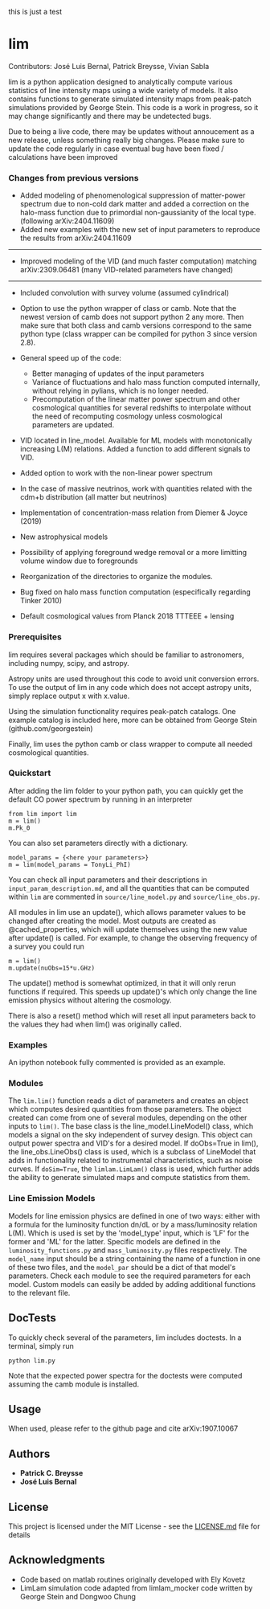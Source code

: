 this is just a test
# lim

Contributors: José Luis Bernal, Patrick Breysse, Vivian Sabla

lim is a python application designed to analytically compute various statistics of line intensity maps using a wide variety of models.  It also contains functions to generate simulated intensity maps from peak-patch simulations provided by George Stein.  This code is a work in progress, so it may change significantly and there may be undetected bugs.

Due to being a live code, there may be updates without annoucement as a new release, unless something really big changes. Please make sure to update the code regularly in case eventual bug have been fixed / calculations have been improved

### Changes from previous versions

- Added modeling of phenomenological suppression of matter-power spectrum due to non-cold dark matter and added a correction on the halo-mass function due to primordial non-gaussianity of the local type. (following arXiv:2404.11609)
- Added new examples with the new set of input parameters to reproduce the results from arXiv:2404.11609
  
-----------------------------

- Improved modeling of the VID (and much faster computation) matching arXiv:2309.06481 (many VID-related parameters have changed)
  
----------------------------

- Included convolution with survey volume (assumed cylindrical)

- Option to use the python wrapper of class or camb. Note that the newest version of camb does not support python 2 any more. Then make sure that both class and camb versions correspond to the same python type (class wrapper can be compiled for python 3 since version 2.8).

- General speed up of the code:
    - Better managing of updates of the input parameters
    - Variance of fluctuations and halo mass function computed internally, without relying in pylians, which is no longer needed.
    - Precomputation of the linear matter power spectrum and other cosmological quantities for several redshifts to interpolate without the need of recomputing cosmology unless cosmological parameters are updated.
    
- VID located in line_model. Available for ML models with monotonically increasing L(M) relations. Added a function to add different signals to VID.

- Added option to work with the non-linear power spectrum

- In the case of massive neutrinos, work with quantities related with the cdm+b distribution (all matter but neutrinos)

- Implementation of concentration-mass relation from Diemer & Joyce (2019)

- New astrophysical models

- Possibility of applying foreground wedge removal or a more limitting volume window due to foregrounds
    
- Reorganization of the directories to organize the modules.

- Bug fixed on halo mass function computation (especifically regarding Tinker 2010)

- Default cosmological values from Planck 2018 TTTEEE + lensing

### Prerequisites

lim requires several packages which should be familiar to astronomers, including numpy, scipy, and astropy.  

Astropy units are used throughout this code to avoid unit conversion errors. To use the output of lim in any code which does not accept astropy units, simply replace output x with x.value.

Using the simulation functionality requires peak-patch catalogs.  One example catalog is included here, more can be obtained from George Stein (github.com/georgestein)

Finally, lim uses the python camb or class wrapper to compute all needed cosmological quantities. 

### Quickstart

After adding the lim folder to your python path, you can quickly get the default CO power spectrum by running in an interpreter

```
from lim import lim
m = lim()
m.Pk_0
```

You can also set parameters directly with a dictionary. 

```
model_params = {<here your parameters>}
m = lim(model_params = TonyLi_PhI)
```

You can check all input parameters and their descriptions in `input_param_description.md`, and all the quantities that can be computed within `lim` are commented in `source/line_model.py` and `source/line_obs.py`.

All modules in lim use an update(), which allows parameter values to be changed after creating the model.  Most outputs are created as @cached_properties, which will update themselves using the new value after update() is called.  For example, to change the observing frequency of a survey you could run

```
m = lim()
m.update(nuObs=15*u.GHz)

```

The update() method is somewhat optimized, in that it will only rerun functions if required.  This speeds up update()'s which only change the line emission physics without altering the cosmology.

There is also a reset() method which will reset all input parameters back to the values they had when lim() was originally called.

### Examples

An ipython notebook fully commented is provided as an example. 

### Modules

The `lim.lim()` function reads a dict of parameters and creates an object which computes desired quantities from those parameters.  The object created can come from one of several modules, depending on the other inputs to `lim()`.  The base class is the line_model.LineModel() class, which models a signal on the sky independent of survey design.  This object can output power spectra and VID's for a desired model.  If doObs=True in lim(), the line_obs.LineObs() class is used, which is a subclass of LineModel that adds in functionality related to instrumental characteristics, such as noise curves.  If `doSim=True`, the `limlam.LimLam()` class is used, which further adds the ability to generate simulated maps and compute statistics from them.

### Line Emission Models

Models for line emission physics are defined in one of two ways: either with a formula for the luminosity function dn/dL or by a mass/luminosity relation L(M).  Which is used is set by the 'model_type' input, which is 'LF' for the former and 'ML' for the latter.  Specific models are defined in the `luminosity_functions.py` and `mass_luminosity.py` files respectively.  The `model_name` input should be a string containing the name of a function in one of these two files, and the `model_par` should be a dict of that model's parameters. Check each module to see the required parameters for each model. Custom models can easily be added by adding additional functions to the relevant file.

## DocTests

To quickly check several of the parameters, lim includes doctests.  In a terminal, simply run

```
python lim.py
```

Note that the expected power spectra for the doctests were computed assuming the camb module is installed.  


## Usage

When used, please refer to the github page and cite arXiv:1907.10067


## Authors

* **Patrick C. Breysse**
* **José Luis Bernal**

## License

This project is licensed under the MIT License - see the [LICENSE.md](LICENSE.md) file for details

## Acknowledgments

* Code based on matlab routines originally developed with Ely Kovetz
* LimLam simulation code adapted from limlam_mocker code written by George Stein and Dongwoo Chung



